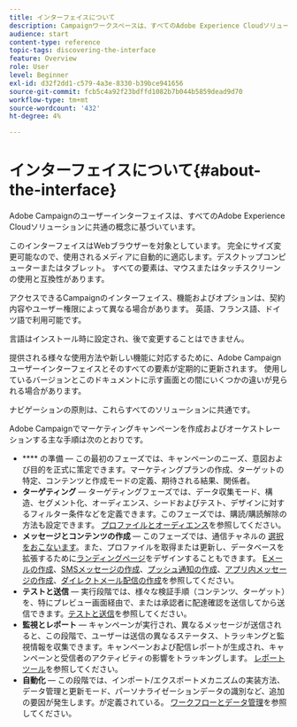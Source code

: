 ```yaml
---
title: インターフェイスについて
description: Campaignワークスペースは、すべてのAdobe Experience Cloudソリューションに共通する概念に基づいています。
audience: start
content-type: reference
topic-tags: discovering-the-interface
feature: Overview
role: User
level: Beginner
exl-id: d32f2dd1-c579-4a3e-8330-b39bce941656
source-git-commit: fcb5c4a92f23bdffd1082b7b044b5859dead9d70
workflow-type: tm+mt
source-wordcount: '432'
ht-degree: 4%

---
```


# インターフェイスについて{#about-the-interface}

Adobe Campaignのユーザーインターフェイスは、すべてのAdobe Experience Cloudソリューションに共通の概念に基づいています。

このインターフェイスはWebブラウザーを対象としています。 完全にサイズ変更可能なので、使用されるメディアに自動的に適応します。デスクトップコンピューターまたはタブレット。 すべての要素は、マウスまたはタッチスクリーンの使用と互換性があります。

アクセスできるCampaignのインターフェイス、機能およびオプションは、契約内容やユーザー権限によって異なる場合があります。 英語、フランス語、ドイツ語で利用可能です。

言語はインストール時に設定され、後で変更することはできません。

提供される様々な使用方法や新しい機能に対応するために、Adobe Campaignユーザーインターフェイスとそのすべての要素が定期的に更新されます。 使用しているバージョンとこのドキュメントに示す画面との間にいくつかの違いが見られる場合があります。

ナビゲーションの原則は、これらすべてのソリューションに共通です。

Adobe Campaignでマーケティングキャンペーンを作成およびオーケストレーションする主な手順は次のとおりです。

* **** の準備 — この最初のフェーズでは、キャンペーンのニーズ、意図および目的を正式に策定できます。マーケティングプランの作成、ターゲットの特定、コンテンツと作成モードの定義、期待される結果、関係者。
* **ターゲティング**  — ターゲティングフェーズでは、データ収集モード、構造、セグメント化、オーディエンス、シードおよびテスト、デザインに対するフィルター条件などを定義できます。このフェーズでは、購読/購読解除の方法も設定できます。 [プロファイルとオーディエンス](../../audiences/using/about-profiles.md)を参照してください。
* **メッセージとコンテンツの作成**  — このフェーズでは、通信チャネルの [選択をおこないます](../../channels/using/get-started-communication-channels.md)。また、プロファイルを取得または更新し、データベースを拡張するために[ランディングページ](../../channels/using/getting-started-with-landing-pages.md)をデザインすることもできます。 [Eメールの作成](../../channels/using/creating-an-email.md)、[SMSメッセージの作成](../../channels/using/creating-an-sms-message.md)、[プッシュ通知の作成](../../channels/using/preparing-and-sending-a-push-notification.md)、[アプリ内メッセージの作成](../../channels/using/about-in-app-messaging.md)、[ダイレクトメール配信の作成](../../channels/using/creating-the-direct-mail.md)を参照してください。
* **テストと送信**  — 実行段階では、様々な検証手順（コンテンツ、ターゲット）を、特にプレビュー画面経由で、または承認者に配達確認を送信してから送信できます。[テストと送信](../../sending/using/get-started-sending-messages.md)を参照してください。
* **監視とレポート**  — キャンペーンが実行され、異なるメッセージが送信されると、この段階で、ユーザーは送信の異なるステータス、トラッキングと監視情報を収集できます。キャンペーンおよび配信レポートが生成され、キャンペーンと受信者のアクティビティの影響をトラッキングします。 [レポートツール](../../reporting/using/about-dynamic-reports.md)を参照してください。
* **自動化**  — この段階では、インポート/エクスポートメカニズムの実装方法、データ管理と更新モード、パーソナライゼーションデータの識別など、追加の要因が発生します。が定義されている。 [ワークフローとデータ管理](../../automating/using/get-started-workflows.md)を参照してください。
